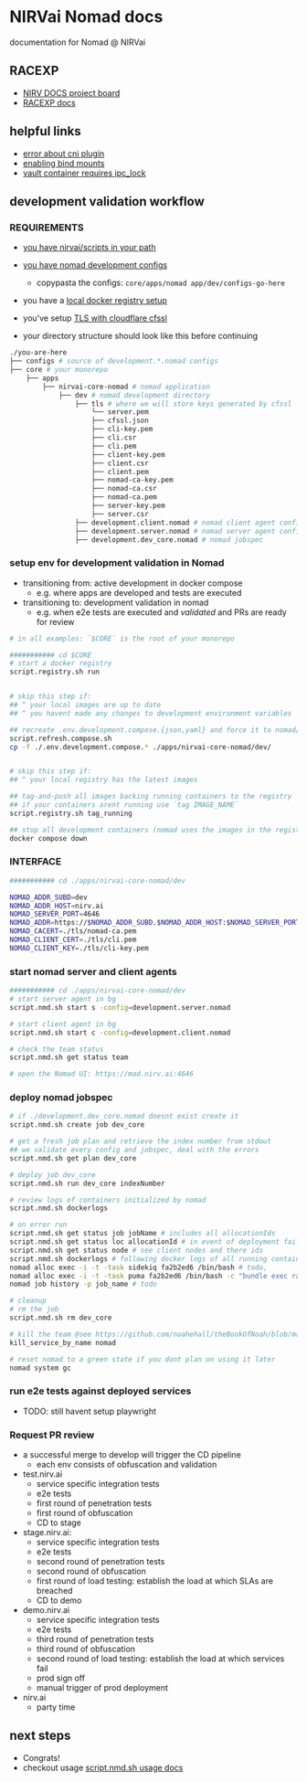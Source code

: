 # NIRVai Nomad docs

documentation for Nomad @ NIRVai

## RACEXP

- [NIRV DOCS project board](https://github.com/orgs/nirv-ai/projects/6/views/1?filterQuery=repo%3A%22nirv-ai%2Fdocs%22)
- [RACEXP docs](https://github.com/noahehall/theBookOfNoah/blob/master/0current/architectural%20thinking/0racexp.md)

## helpful links

- [error about cni plugin](https://discuss.hashicorp.com/t/failed-to-find-plugin-bridge-in-path/3095)
- [enabling bind mounts](https://developer.hashicorp.com/nomad/docs/drivers/docker#enabled-1)
- [vault container requires ipc_lock](https://developer.hashicorp.com/nomad/docs/drivers/docker#allow_caps)

## development validation workflow

### REQUIREMENTS

- [you have nirvai/scripts in your path](../scripts/README.md)
- [you have nomad development configs](../configs/README.md)
  - copypasta the configs: `core/apps/nomad app/dev/configs-go-here`
- you have a [local docker registry setup](../docker/README.md)
- you've setup [TLS with cloudflare cfssl](./tls.md)

- your directory structure should look like this before continuing

```sh
./you-are-here
├── configs # source of development.*.nomad configs
├── core # your monorepo
    ├── apps
        ├── nirvai-core-nomad # nomad application
            ├── dev # nomad development directory
                ├── tls # where we will store keys generated by cfssl
                    └── server.pem
                    ├── cfssl.json
                    ├── cli-key.pem
                    ├── cli.csr
                    ├── cli.pem
                    ├── client-key.pem
                    ├── client.csr
                    ├── client.pem
                    ├── nomad-ca-key.pem
                    ├── nomad-ca.csr
                    ├── nomad-ca.pem
                    ├── server-key.pem
                    ├── server.csr
                ├── development.client.nomad # nomad client agent config
                ├── development.server.nomad # nomad server agent config
                ├── development.dev_core.nomad # nomad jobspec

```

### setup env for development validation in Nomad

- transitioning from: active development in docker compose
  - e.g. where apps are developed and tests are executed
- transitioning to: development validation in nomad
  - e.g. when e2e tests are executed and _validated_ and PRs are ready for review

```sh
# in all examples: `$CORE` is the root of your monorepo

########### cd $CORE
# start a docker registry
script.registry.sh run


# skip this step if:
## ^ your local images are up to date
## ^ you havent made any changes to development environment variables

## recreate .env.development.compose.{json,yaml} and force it to nomad/dev
script.refresh.compose.sh
cp -f ./.env.development.compose.* ./apps/nirvai-core-nomad/dev/


# skip this step if:
## ^ your local registry has the latest images

## tag-and-push all images backing running containers to the registry
## if your containers arent running use `tag IMAGE_NAME`
script.registry.sh tag_running

## stop all development containers (nomad uses the images in the registry)
docker compose down

```

### INTERFACE

```sh
########### cd ./apps/nirvai-core-nomad/dev

NOMAD_ADDR_SUBD=dev
NOMAD_ADDR_HOST=nirv.ai
NOMAD_SERVER_PORT=4646
NOMAD_ADDR=https://$NOMAD_ADDR_SUBD.$NOMAD_ADDR_HOST:$NOMAD_SERVER_PORT
NOMAD_CACERT=./tls/nomad-ca.pem
NOMAD_CLIENT_CERT=./tls/cli.pem
NOMAD_CLIENT_KEY=./tls/cli-key.pem

```

### start nomad server and client agents

```sh
########### cd ./apps/nirvai-core-nomad/dev
# start server agent in bg
script.nmd.sh start s -config=development.server.nomad

# start client agent in bg
script.nmd.sh start c -config=development.client.nomad

# check the team status
script.nmd.sh get status team

# open the Nomad UI: https://mad.nirv.ai:4646
```

### deploy nomad jobspec

```sh
# if ./development.dev_core.nomad doesnt exist create it
script.nmd.sh create job dev_core

# get a fresh job plan and retrieve the index number from stdout
## we validate every config and jobspec, deal with the errors
script.nmd.sh get plan dev_core

# deploy job dev_core
script.nmd.sh run dev_core indexNumber

# review logs of containers initialized by nomad
script.nmd.sh dockerlogs

# on error run
script.nmd.sh get status job jobName # includes all allocationIds
script.nmd.sh get status loc allocationId # in event of deployment failure
script.nmd.sh get status node # see client nodes and there ids
script.nmd.sh dockerlogs # following docker logs of all running containers
nomad alloc exec -i -t -task sidekiq fa2b2ed6 /bin/bash # todo,
nomad alloc exec -i -t -task puma fa2b2ed6 /bin/bash -c "bundle exec rails c" #todo
nomad job history -p job_name # todo

# cleanup
# rm the job
script.nmd.sh rm dev_core

# kill the team @see https://github.com/noahehall/theBookOfNoah/blob/master/linux/bash_cli_fns/000util.sh
kill_service_by_name nomad

# reset nomad to a green state if you dont plan on using it later
nomad system gc
```

### run e2e tests against deployed services

- TODO: still havent setup playwright

### Request PR review

- a successful merge to develop will trigger the CD pipeline
  - each env consists of obfuscation and validation
- test.nirv.ai
  - service specific integration tests
  - e2e tests
  - first round of penetration tests
  - first round of obfuscation
  - CD to stage
- stage.nirv.ai:
  - service specific integration tests
  - e2e tests
  - second round of penetration tests
  - second round of obfuscation
  - first round of load testing: establish the load at which SLAs are breached
  - CD to demo
- demo.nirv.ai
  - service specific integration tests
  - e2e tests
  - third round of penetration tests
  - third round of obfuscation
  - second round of load testing: establish the load at which services fail
  - prod sign off
  - manual trigger of prod deployment
- nirv.ai
  - party time

## next steps

- Congrats!
- checkout usage [script.nmd.sh usage docs](./usage.md)
